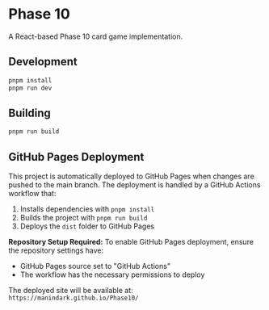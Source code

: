 # Phase 10

A React-based Phase 10 card game implementation.

## Development

```bash
pnpm install
pnpm run dev
```

## Building

```bash
pnpm run build
```

## GitHub Pages Deployment

This project is automatically deployed to GitHub Pages when changes are pushed to the main branch. The deployment is handled by a GitHub Actions workflow that:

1. Installs dependencies with `pnpm install`
2. Builds the project with `pnpm run build`
3. Deploys the `dist` folder to GitHub Pages

**Repository Setup Required:**
To enable GitHub Pages deployment, ensure the repository settings have:
- GitHub Pages source set to "GitHub Actions"
- The workflow has the necessary permissions to deploy

The deployed site will be available at: `https://manindark.github.io/Phase10/`